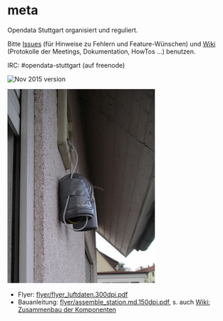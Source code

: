 # meta
Opendata Stuttgart organisiert und reguliert.

Bitte [Issues](https://github.com/opendata-stuttgart/meta/issues) (für Hinweise zu Fehlern und Feature-Wünschen) und [Wiki](https://github.com/opendata-stuttgart/meta/wiki) (Protokolle der Meetings, Dokumentation, HowTos ...) benutzen.

IRC: #opendata-stuttgart (auf freenode)

![Nov 2015 version](https://pbs.twimg.com/media/CTyB0EvWoAAgsIp.jpg:large)

![Deployed sensor at facade](images/PPD_DHT_deployed_BirkachMitteStra.jpg)

* Flyer: [flyer/flyer_luftdaten.300dpi.pdf](flyer/flyer_luftdaten.300dpi.pdf)
* Bauanleitung: [flyer/assemble_station.md.150dpi.pdf](flyer/assemble_station.md.150dpi.pdf), s. auch [Wiki: Zusammenbau der Komponenten](https://github.com/opendata-stuttgart/meta/wiki/Zusammenbau-der-Komponenten)

